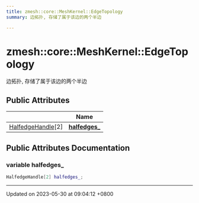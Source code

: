 ```yaml
---
title: zmesh::core::MeshKernel::EdgeTopology
summary: 边拓扑, 存储了属于该边的两个半边 

---
```


# zmesh::core::MeshKernel::EdgeTopology



边拓扑, 存储了属于该边的两个半边 

## Public Attributes

|                | Name           |
| -------------- | -------------- |
| [HalfedgeHandle](Classes/classzmesh_1_1core_1_1_halfedge_handle.md)[2] | **[halfedges_](Classes/structzmesh_1_1core_1_1_mesh_kernel_1_1_edge_topology.md#variable-halfedges-)**  |

## Public Attributes Documentation

### variable halfedges_

```cpp
HalfedgeHandle[2] halfedges_;
```


-------------------------------

Updated on 2023-05-30 at 09:04:12 +0800